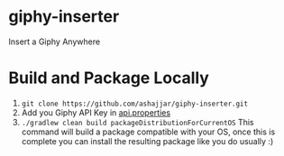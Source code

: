 # giphy-inserter

Insert a Giphy Anywhere

# Build and Package Locally

1. `git clone https://github.com/ashajjar/giphy-inserter.git`
2. Add you Giphy API Key in [api.properties](https://github.com/ashajjar/giphy-inserter/blob/main/src/jvmMain/resources/api.properties#L1)
3. `./gradlew clean build packageDistributionForCurrentOS` This command will build a package compatible with your OS, once this is complete you can install the resulting package like you do usually :)

